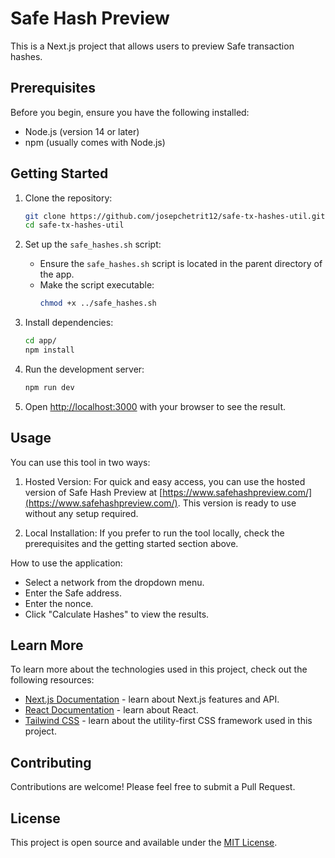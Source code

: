 # Safe Hash Preview

This is a Next.js project that allows users to preview Safe transaction hashes.

## Prerequisites

Before you begin, ensure you have the following installed:
- Node.js (version 14 or later)
- npm (usually comes with Node.js)

## Getting Started

1. Clone the repository:
   ```bash
   git clone https://github.com/josepchetrit12/safe-tx-hashes-util.git
   cd safe-tx-hashes-util
   ```

2. Set up the `safe_hashes.sh` script:
   - Ensure the `safe_hashes.sh` script is located in the parent directory of the app.
   - Make the script executable:
     ```bash
     chmod +x ../safe_hashes.sh
     ```

3. Install dependencies:
   ```bash
   cd app/
   npm install
   ```

4. Run the development server:
   ```bash
   npm run dev
   ```

5. Open [http://localhost:3000](http://localhost:3000) with your browser to see the result.

## Usage

You can use this tool in two ways:

1. Hosted Version:
   For quick and easy access, you can use the hosted version of Safe Hash Preview at [https://www.safehashpreview.com/](https://www.safehashpreview.com/). This version is ready to use without any setup required.

2. Local Installation:
   If you prefer to run the tool locally, check the prerequisites and the getting started section above.


How to use the application:
   - Select a network from the dropdown menu.
   - Enter the Safe address.
   - Enter the nonce.
   - Click "Calculate Hashes" to view the results.

## Learn More

To learn more about the technologies used in this project, check out the following resources:

- [Next.js Documentation](https://nextjs.org/docs) - learn about Next.js features and API.
- [React Documentation](https://reactjs.org/) - learn about React.
- [Tailwind CSS](https://tailwindcss.com/) - learn about the utility-first CSS framework used in this project.


## Contributing

Contributions are welcome! Please feel free to submit a Pull Request.

## License

This project is open source and available under the [MIT License](LICENSE).
